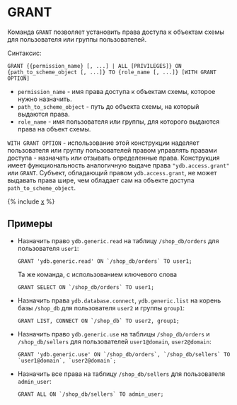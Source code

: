 # GRANT

Команда `GRANT` позволяет установить права доступа к объектам схемы для пользователя или группы пользователей.

Синтаксис:

```yql
GRANT {{permission_name} [, ...] | ALL [PRIVILEGES]} ON {path_to_scheme_object [, ...]} TO {role_name [, ...]} [WITH GRANT OPTION]
```

* `permission_name` - имя права доступа к объектам схемы, которое нужно назначить.
* `path_to_scheme_object` - путь до объекта схемы, на который выдаются права.
* `role_name` - имя пользователя или группы, для которого выдаются права на объект схемы.

`WITH GRANT OPTION` - использование этой конструкции наделяет пользователя или группу пользователей правом управлять правами доступа - назначать или отзывать определенные права. Конструкция имеет функциональность аналогичную выдаче права `"ydb.access.grant"` или `GRANT`.
Субъект, обладающий правом `ydb.access.grant`, не может выдавать права шире, чем обладает сам на объекте доступа `path_to_scheme_object`.

{% include [x](_includes/permissions/permissions_list.md) %}

## Примеры

* Назначить право `ydb.generic.read` на таблицу `/shop_db/orders` для пользователя `user1`:

  ```yql
  GRANT 'ydb.generic.read' ON `/shop_db/orders` TO user1;
  ```

  Та же команда, с использованием ключевого слова

  ```yql
  GRANT SELECT ON `/shop_db/orders` TO user1;
  ```

* Назначить права `ydb.database.connect`, `ydb.generic.list` на корень базы `/shop_db` для пользователя `user2` и группы `group1`:

  ```yql
  GRANT LIST, CONNECT ON `/shop_db` TO user2, group1;
  ```

* Назначить право `ydb.generic.use` на таблицы `/shop_db/orders` и `/shop_db/sellers` для пользователей `user1@domain`, `user2@domain`:

  ```yql
  GRANT 'ydb.generic.use' ON `/shop_db/orders`, `/shop_db/sellers` TO `user1@domain`, `user2@domain`;
  ```

* Назначить все права на таблицу `/shop_db/sellers` для пользователя `admin_user`:

  ```yql
  GRANT ALL ON `/shop_db/sellers` TO admin_user;
  ```
